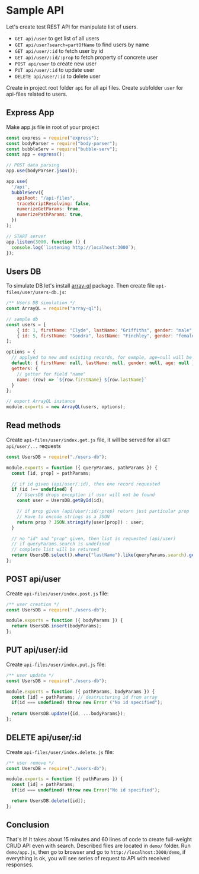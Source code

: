 # Sample API

Let's create test REST API for manipulate list of users.

- `GET api/user` to get list of all users
- `GET api/user?search=partOfName` to find users by name
- `GET api/user/:id` to fetch user by id
- `GET api/user/:id/:prop` to fetch property of concrete user
- `POST api/user` to create new user
- `PUT api/user/:id` to update user
- `DELETE api/user/:id` to delete user

Create in project root folder `api` for all api files. Create subfolder `user` for api-files related to users.

## Express App

Make app.js file in root of your project

```javascript
const express = require("express");
const bodyParser = require("body-parser");
const bubbleServ = require("bubble-serv");
const app = express();

// POST data parsing
app.use(bodyParser.json());

app.use(
  '/api',
  bubbleServ({
    apiRoot: "/api-files",
    traceScriptResolving: false,
    numerizeGetParams: true,
    numerizePathParams: true,
  })
);

// START server
app.listen(3000, function () {
  console.log(`listening http://localhost:3000`);
});

```

## Users DB

To simulate DB let's install [array-ql](https://www.npmjs.com/package/array-ql) package. Then create file `api-files/user/users-db.js`:

```javascript
/** Users DB simulation */
const ArrayQL = require("array-ql");

// sample db
const users = [
    { id: 1, firstName: "Clyde", lastName: "Griffiths", gender: "male", age: 24 },
    { id: 5, firstName: "Sondra", lastName: "Finchley", gender: "female" }
];

options = {
  // applyed to new and existing records, for exmple, age=null will be added to "Sondra"
  default: { firstName: null, lastName: null, gender: null, age: null },
  getters: {
    // getter for field "name"
    name: (row) => `${row.firstName} ${row.lastName}`
  }
};

// export ArrayQL instance
module.exports = new ArrayQL(users, options);
```

## Read methods

Create `api-files/user/index.get.js` file, it will be served for all `GET api/user/...` requests

```javascript
const UsersDB = require("./users-db");

module.exports = function ({ queryParams, pathParams }) {
  const [id, prop] = pathParams;

  // if id given (api/user/:id), then one record requested
  if (id !== undefined) {
    // UsersDB drops exception if user will not be found
    const user = UsersDB.getById(id);

    // if prop given (api/user/:id/:prop) return just particular prop
    // Have to encode strings as a JSON
    return prop ? JSON.stringify(user[prop]) : user;
  }

  // no "id" and "prop" given, then list is requested (api/user)
  // if queryParams.search is undefined
  // complete list will be returned
  return UsersDB.select().where("lastName").like(queryParams.search).getList();  
};
```

## POST api/user

Create `api-files/user/index.post.js` file:

```javascript
/** user creation */
const UsersDB = require("./users-db");

module.exports = function ({ bodyParams }) {
  return UsersDB.insert(bodyParams);
};
```

## PUT api/user/:id

Create `api-files/user/index.put.js` file:

```javascript
/** user update */
const UsersDB = require("./users-db");

module.exports = function ({ pathParams, bodyParams }) {
  const [id] = pathParams; // destructuring id from array
  if(id === undefined) throw new Error ("No id specified");
  
  return UsersDB.update({id, ...bodyParams});
};
```

## DELETE api/user/:id

Create `api-files/user/index.delete.js` file:

```javascript
/** user remove */
const UsersDB = require("./users-db");

module.exports = function ({ pathParams }) {
  const [id] = pathParams;
  if(id === undefined) throw new Error("No id specified");

  return UsersDB.delete([id]);
};
```

## Conclusion

That's it! It takes about 15 minutes and 60 lines of code to create full-weight CRUD API even with search. Described files are located in `demo/` folder. Run `demo/app.js`, then go to browser and go to `http://localhost:3000/demo`, if everything is ok, you will see series of request to API with received responses.
